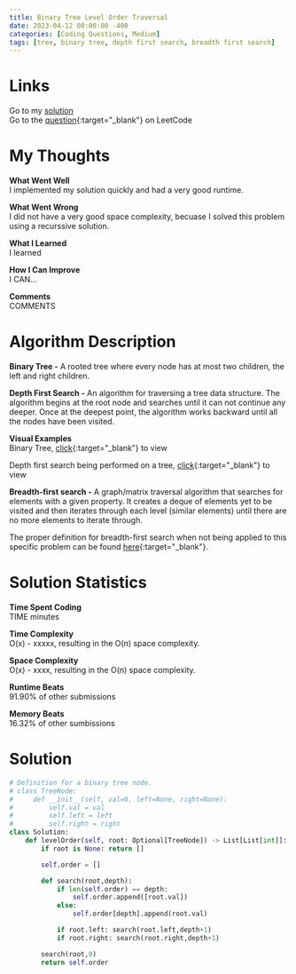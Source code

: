 ```yaml
---
title: Binary Tree Level Order Traversal
date: 2023-04-12 00:00:00 -400
categories: [Coding Questions, Medium]
tags: [tree, binary tree, depth first search, breadth first search]
---
```


# Links  

Go to my [solution](#solution)  
Go to the [question](https://leetcode.com/problems/binary-tree-level-order-traversal/){:target="_blank"} on LeetCode  

# My Thoughts  

**What Went Well**  
I implemented my solution quickly and had a very good runtime.

**What Went Wrong**  
I did not have a very good space complexity, becuase I solved this problem using a recurssive solution.

**What I Learned**  
I learned 

**How I Can Improve**  
I CAN...

**Comments**  
COMMENTS

# Algorithm Description

**Binary Tree -** A rooted tree where every node has at most two children, the left and right children.

**Depth First Search -** An algorithm for traversing a tree data structure. 
The algorithm begins at the root node and searches until it can not continue any deeper. Once at the deepest point, the algorithm works backward until all the nodes have been visited.

**Visual Examples**  
Binary Tree, [click](https://cdn.programiz.com/sites/tutorial2program/files/perfect-binary-tree_0.png){:target="_blank"} to view 

Depth first search being performed on a tree, [click](https://he-s3.s3.amazonaws.com/media/uploads/9fa1119.jpg){:target="_blank"} to view  

**Breadth-first search -** A graph/matrix traversal algorithm that searches for elements with a given property. It creates a deque of elements yet to be visited and then iterates through each level (similar elements) until there are no more elements to iterate through.

The proper definition for breadth-first search when not being applied to this specific problem can be found [here](https://en.wikipedia.org/wiki/Breadth-first_search){:target="_blank"}.

# Solution Statistics  

**Time Spent Coding**  
TIME minutes

**Time Complexity**  
O(x) - xxxxx, resulting in the O(n) space complexity.

**Space Complexity**  
O(x) - xxxx, resulting in the O(n) space complexity.

**Runtime Beats**  
91.90% of other submissions  

**Memory Beats**  
16.32% of other sumbissions  

# Solution  

```python
# Definition for a binary tree node.
# class TreeNode:
#     def __init__(self, val=0, left=None, right=None):
#         self.val = val
#         self.left = left
#         self.right = right
class Solution:
    def levelOrder(self, root: Optional[TreeNode]) -> List[List[int]]:
        if root is None: return []

        self.order = []

        def search(root,depth):
            if len(self.order) == depth:
                self.order.append([root.val])
            else:
                self.order[depth].append(root.val)

            if root.left: search(root.left,depth+1)
            if root.right: search(root.right,depth+1)

        search(root,0)
        return self.order
```
